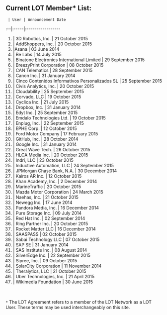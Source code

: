 ## Current LOT Member* List:

 	 | User | Announcement Date
:--|:-----|:----------------- 	
1. | 3D Robotics, Inc. | 21 October 2015
2. | AddShoppers, Inc. | 20 October 2015
3. |Asana | 03 June 2014
4. | Be Labs | 14 July 2015
5. | Binatone Electronics International Limited | 29 September 2015
6. | BreezyPrint Corporation | 08 October 2015
7. | CAN Telematics | 28 September 2015
8. |	Canon Inc. | 31 January 2014
9. | Cinco Contenidos Informativos Personalizados SL | 25 September 2015
10. | Civis Analytics, Inc. | 20 October 2015
11. | Cloudability | 25 September 2015
12. | Corvado, LLC | 19 October 2015
13. | Cyclica Inc. | 21 July 2015
14. |	Dropbox, Inc. | 31 January 2014
15. | Edyt Inc. | 25 September 2015
16. | Emdalo Technologies Ltd. | 19 October 2015
17. | Enplug, Inc. | 22 September 2015
18. | EPHE Corp. | 12 October 2015
19. | Ford Motor Company | 17 February 2015
20. |	GitHub, Inc. | 28 October 2014
21. |	Google Inc. | 31 January 2014
22. | Great Wave Tech. | 26 October 2015
23. | HLCA Media Inc. | 20 October 2015
24. | Indri, LLC | 23 October 2015
25. | Inductive Automation, LLC | 24 September 2015
26. | JPMorgan Chase Bank, N.A. | 30 December 2014
27. | Kairos AR Inc. | 12 October 2015
28. |	Khan Academy, Inc. | 2 December 2014
29. | MarineTraffic | 20 October 2015
30. | Mazda Motor Corporation | 24 March 2015
31. | Naehas, Inc. | 21 October 2015
32. |	Newegg Inc. | 17 June 2014
33. | Pandora Media, Inc. | 16 December 2014 
34. |	Pure Storage Inc. | 09 July 2014
35. |	Red Hat Inc. | 02 September 2014
36. | Ring Partner Inc. | 20 October 2015
37. | Rocket Matter LLC | 16 December 2014
38. | SAASPASS | 02 October 2015
39. | Sabai Technology LLC | 07 October 2015
40. |	SAP SE | 31 January 2014
41. |	SAS Institute Inc. | 08 August 2014
42. | SilverEdge Inc. | 22 September 2015
43. | Sipree, Inc. | 09 October 2015
44. |	SolarCity Corporation | 11 November 2014
45. | Theralytics, LLC | 21 October 2015
46. | Uber Technologies, Inc. | 21 April 2015
47. | Wikimedia Foundation | 30 June 2015

<br><br>`*` The LOT Agreement refers to a member of the LOT Network as a LOT User. These terms may be used interchangeably on this site. 
